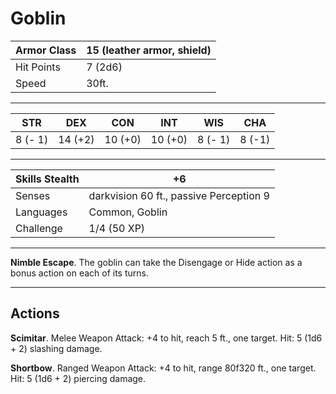 # Goblin

Armor Class | 15 (leather armor, shield) 
---| ---
Hit Points | 7 (2d6) 
Speed | 30ft. 

----

STR | DEX | CON | INT | WIS | CHA
---|---|---|---|---|---
8 (- 1) | 14 (+2) | 10 (+0) | 10 (+0) |8 (- 1) |8 (-1)

----

Skills Stealth | +6 
--- | ---
Senses | darkvision 60 ft., passive Perception 9 
Languages | Common, Goblin 
Challenge | 1/4 (50 XP) 

----

**Nimble Escape**. The goblin can take the Disengage or Hide 
action as a bonus action on each of its turns. 

----

## Actions

**Scimitar**. Melee Weapon Attack: +4 to hit, reach 5 ft., one 
target. Hit: 5 (1d6 + 2) slashing damage. 

**Shortbow**. Ranged Weapon Attack: +4 to hit, range 80f320 ft., one target. Hit: 5 (1d6 + 2) piercing damage. 
<!--stackedit_data:
eyJoaXN0b3J5IjpbLTE2NzI2MDA5OTZdfQ==
-->
